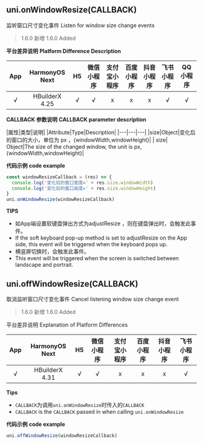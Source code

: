 ## uni.onWindowResize(CALLBACK)
监听窗口尺寸变化事件
Listen for window size change events

> 1.6.0 新增
> 1.6.0 Added

**平台差异说明**
**Platform Difference Description**

|App|HarmonyOS Next|H5|微信小程序	|支付宝小程序|百度小程序|抖音小程序|飞书小程序|QQ小程序|
|:-:|:-:|:-:|:-:|:-:|:-:|:-:|:-:|:-:|
|√|HBuilderX 4.25|√|√|x|x|x|√|√|

**CALLBACK 参数说明**
**CALLBACK parameter description**

|属性|类型|说明|
|Attribute|Type|Description|
|---|---|---|
|size|Object|变化后的窗口的大小，单位为 px ，{windowWidth,windowHeight}|
| size| Object|The size of the changed window, the unit is px, {windowWidth,windowHeight}|

**代码示例**
**code example**

```javascript
const windowResizeCallback = (res) => {
  console.log('变化后的窗口宽度=' + res.size.windowWidth)
  console.log('变化后的窗口高度=' + res.size.windowHeight)
}
uni.onWindowResize(windowResizeCallback)
```

**TIPS**
- 如App端设置软键盘弹出方式为adjustResize ，则在键盘弹出时，会触发此事件。
- If the soft keyboard pop-up method is set to adjustResize on the App side, this event will be triggered when the keyboard pops up.
- 横竖屏切换时，会触发此事件。
- This event will be triggered when the screen is switched between landscape and portrait.

## uni.offWindowResize(CALLBACK)
取消监听窗口尺寸变化事件
Cancel listening window size change event

> 1.6.0 新增
> 1.6.0 Added

平台差异说明
Explanation of Platform Differences

|App|HarmonyOS Next|H5|微信小程序|支付宝小程序|百度小程序|抖音小程序|飞书小程序|
|:-:|:-:|:-:|:-:|:-:|:-:|:-:|:-:|
|√|HBuilderX 4.31|√|√|x|x|x|√|

**Tips**
- `CALLBACK`为调用`uni.onWindowResize`时传入的`CALLBACK`
- `CALLBACK` is the `CALLBACK` passed in when calling `uni.onWindowResize`

**代码示例**
**code example**

```javascript
uni.offWindowResize(windowResizeCallback)
```
